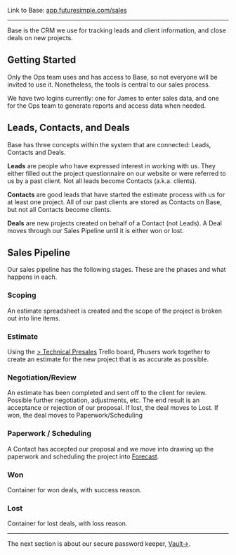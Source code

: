 Link to Base: [app.futuresimple.com/sales](https://app.futuresimple.com/sales)

---

Base is the CRM we use for tracking leads and client information, and close deals on new projects.

## Getting Started

Only the Ops team uses and has access to Base, so not everyone will be invited to use it. Nonetheless, the tools is central to our sales process.

We have two logins currently: one for James to enter sales data, and one for the Ops team to generate reports and access data when needed.

## Leads, Contacts, and Deals

Base has three concepts within the system that are connected: Leads, Contacts and Deals.

**Leads** are people who have expressed interest in working with us. They either filled out the project questionnaire on our website or were referred to us by a past client. Not all leads become Contacts (a.k.a. clients).

**Contacts** are good leads that have started the estimate process with us for at least one project. All of our past clients are stored as Contacts on Base, but not all Contacts become clients.

**Deals** are new projects created on behalf of a Contact (not Leads). A Deal moves through our Sales Pipeline until it is either won or lost.

## Sales Pipeline

Our sales pipeline has the following stages. These are the phases and what happens in each.

### Scoping
An estimate spreadsheet is created and the scope of the project is broken out into line items.

### Estimate
Using the [> Technical Presales](https://trello.com/b/VDLFPRpQ/technical-presales) Trello board, Phusers work together to create an estimate for the new project that is as accurate as possible.

### Negotiation/Review
An estimate has been completed and sent off to the client for review. Possible further negotiation, adjustments, etc. The end result is an acceptance or rejection of our proposal. If lost, the deal moves to Lost. If won, the deal moves to Paperwork/Scheduling

### Paperwork / Scheduling
A Contact has accepted our proposal and we move into drawing up the paperwork and scheduling the project into [Forecast](/Tools_&_Apps/Forecast).

### Won
Container for won deals, with success reason.

### Lost
Container for lost deals, with loss reason.

---

The next section is about our secure password keeper, [Vault&#8594;](/Tools_&_Apps/Vault).